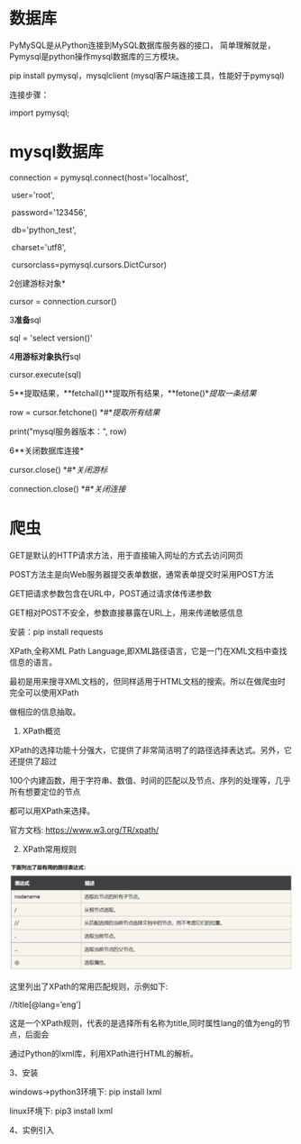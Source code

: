 

# 数据库

 PyMySQL是从Python连接到MySQL数据库服务器的接口， 简单理解就是，Pymysql是python操作mysql数据库的三方模块。

pip install pymysql，mysqlclient (mysql客户端连接工具，性能好于pymysql)

连接步骤：

import pymysql;



#  mysql数据库

connection = pymysql.connect(host='localhost',

​               user='root',

​               password='123456',

​               db='python_test',

​               charset='utf8',

​               cursorclass=pymysql.cursors.DictCursor)

2创建游标对象*

cursor = connection.cursor()

3**准备**sql

sql = 'select version()'

4**用游标对象执行**sql

cursor.execute(sql)

5**提取结果，**fetchall()**提取所有结果，**fetone()**提取一条结果*

row = cursor.fetchone() *#**提取所有结果*

print("mysql服务器版本：", row)

6**关闭数据库连接*

cursor.close()  *#**关闭游标*

connection.close()  *#**关闭连接*



 

# 爬虫

GET是默认的HTTP请求方法，用于直接输入网址的方式去访问网页

POST方法主是向Web服务器提交表单数据，通常表单提交时采用POST方法

GET把请求参数包含在URL中，POST通过请求体传递参数

GET相对POST不安全，参数直接暴露在URL上，用来传递敏感信息

安装：pip install requests



XPath,全称XML Path Language,即XML路径语言，它是一门在XML文档中查找信息的语言。

最初是用来搜寻XML文档的，但同样适用于HTML文档的搜索。所以在做爬虫时完全可以使用XPath 

做相应的信息抽取。



 

 

1. XPath概览

XPath的选择功能十分强大，它提供了非常简洁明了的路径选择表达式。另外，它还提供了超过

100个内建函数，用于字符串、数值、时间的匹配以及节点、序列的处理等，几乎所有想要定位的节点

都可以用XPath来选择。

官方文档: https://www.w3.org/TR/xpath/

 

 

2. XPath常用规则

<img src="./assets/wps1-1682691000002-321.jpg" alt="img" style="zoom:50%;" /> 

 

这里列出了XPath的常用匹配规则，示例如下:

//title[@lang=’eng’]

这是一个XPath规则，代表的是选择所有名称为title,同时属性lang的值为eng的节点，后面会

通过Python的lxml库，利用XPath进行HTML的解析。

 

3、安装

windows->python3环境下: pip install lxml

linux环境下: pip3 install lxml

 

 

4、实例引入